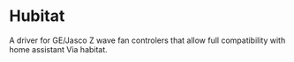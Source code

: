 # Hubitat

A driver for GE/Jasco Z wave fan controlers that allow full compatibility with home assistant Via habitat. 
